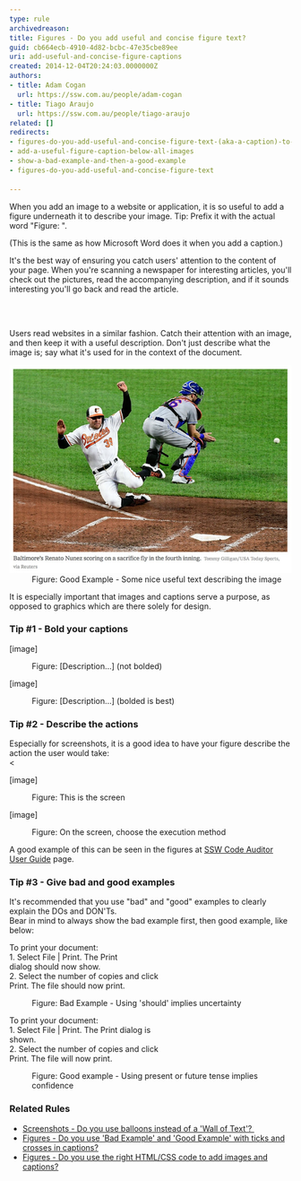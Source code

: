 ```yaml
---
type: rule
archivedreason: 
title: Figures - Do you add useful and concise figure text?
guid: cb664ecb-4910-4d82-bcbc-47e35cbe89ee
uri: add-useful-and-concise-figure-captions
created: 2014-12-04T20:24:03.0000000Z
authors:
- title: Adam Cogan
  url: https://ssw.com.au/people/adam-cogan
- title: Tiago Araujo
  url: https://ssw.com.au/people/tiago-araujo
related: []
redirects:
- figures-do-you-add-useful-and-concise-figure-text-(aka-a-caption)-to-avoid-a-lot-of-text-over-images
- add-a-useful-figure-caption-below-all-images
- show-a-bad-example-and-then-a-good-example
- figures-do-you-add-useful-and-concise-figure-text

---
```



<p>​When you add an image to a website or application, it is so useful to add a figure underneath it to describe your image. Tip: Prefix it with the actual word "Figure: ". <br></p><p>(This is the same as how Microsoft Word does it when you add a caption.)<br></p><p class="ssw15-rteElement-P">It's the best way of ensuring you catch users' attention to the content of your page. When you're scanning a newspaper for interesting articles, you'll check out the pictures, read the accompanying description, and if it sounds interesting you'll go back and read the article​.​</p>
<br><excerpt class='endintro'></excerpt><br>
<p>Users read websites in a similar fashion. Catch their attention with an image, and then keep it with a useful description. Don't just describe what the image is; say what it's used for in the context of the document. 
   <br></p><dl class="goodImage"><dt>
      <img src="good-caption.jpg" alt="Good Caption" />
   </dt><dd>Figure: Good Example - Some nice useful text describing the image<br></dd></dl><p>It is especially important that images and captions serve a purpose, as opposed to graphics which are there solely for design. <br></p><h3 class="ssw15-rteElement-H3">Tip #1 - Bold your captions<br></h3><p class="ssw15-rteElement-GreyBox" style="width:60%;">[image]<br></p><div><dd class="ssw15-rteElement-FigureBad"> 
      <span style="font-weight:normal;">Figure: [Description…] (not bolded)</span></dd><p class="ssw15-rteElement-GreyBox" style="width:60%;">[image]<br></p></div><div><dd class="ssw15-rteElement-FigureGood">Figure: [Description…] (bolded is best)<br></dd><div><h3>Tip #2 - Describe the actions <br></h3>Especially for screenshots, it is a good idea to have your figure describe the action the user would take:<br></div>
   &lt;<p class="ssw15-rteElement-GreyBox" style="width:60%;">[image]<br></p></div><div><dd class="ssw15-rteElement-FigureBad"> Figure: This is the screen</dd><p class="ssw15-rteElement-GreyBox" style="width:60%;">[image]</p></div><div><dd class="ssw15-rteElement-FigureGood"> Figure: On the screen, choose the execution method</dd><p></p><div><div aria-labelledby="ctl00_PlaceHolderMain_ContentTop_label" style="display:inline;"><p class="ssw15-rteElement-P">A good example of this can be seen in the figures at <a href="https://www.ssw.com.au/ssw/CodeAuditor/UserGuide.aspx">SSW Code Auditor User Guide</a> page.  
            <br></p><h3>Tip #3 - Give bad and good examples </h3><p>It's recommended that you use "bad" and "good" examples to clearly explain the DOs and DON'Ts.<br>Bear in mind to always show the bad example first, then good example, like below:<br></p></div></div><div><div aria-labelledby="ctl00_PlaceHolderMain_Content_label" style="display:inline;"><p class="ssw15-rteElement-GreyBox" style="width:60%;">To print your document:<br>1. Select File | Print. The Print dialog <span class="ssw15-rteStyle-Highlight">should</span> now show.<br>2. Select the number of copies and click Print. The file <span class="ssw15-rteStyle-Highlight">should</span> now print.</p><dd class="ssw15-rteElement-FigureBad">Figure: Bad Example - Using 'should' implies uncertainty</dd><p class="ssw15-rteElement-GreyBox" style="width:60%;">​To print your document: <br>1. Select File | Print. The Print dialog <span class="ssw15-rteStyle-Highlight">is shown</span>.<br>2. Select the number of copies and click Print. The file <span class="ssw15-rteStyle-Highlight">will</span> now print.<br></p><dd class="ssw15-rteElement-FigureGood">Figure: Good example - Using present or future tense implies confidence 
            <br></dd></div></div><h3 class="ssw15-rteElement-H3">Related Rules<br></h3><ul><li>
         <a href=/screenshots-do-you-use-balloons-instead-of-a-wall-of-text>Screenshots - Do you use balloons instead of a 'Wall of Text'? </a><br></li><li>
         <a href=/figures-do-you-use-bad-example-and-good-example-with-ticks-and-crosses-in-captions>Figures - Do you use 'Bad Example' and 'Good Example' with ticks and crosses in captions? </a>
         <br></li><li>
         <a href=/figures-do-you-use-the-right-html-css-code-to-add-the-useful-figure-caption>Figures - Do you use the right HTML/CSS code to add images and captions? </a>
         <br></li></ul></div>


